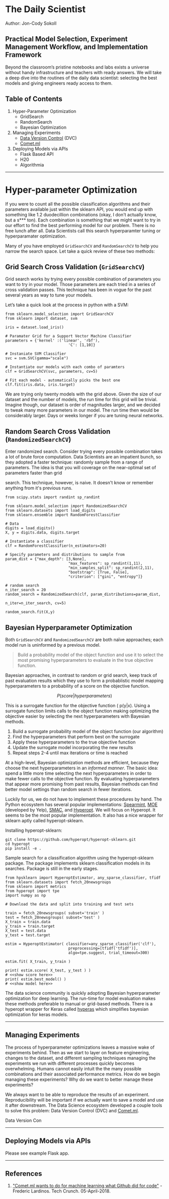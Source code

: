 # The Daily Scientist

Author: Jon-Cody Sokoll

## Practical Model Selection, Experiment Management Workflow, and Implementation Framework

Beyond the classroom’s pristine notebooks and labs exists a universe without handy infrastructure and teachers with ready answers. We will take a deep dive into the routines of the daily data scientist: selecting the best models and giving engineers ready access to them.

## Table of Contents

1. Hyper-Parameter Optimization
    - GridSearch
    - RandomSearch
    - Bayesian Optimization
2. Managing Experiments
    - [Data Version Control](https://dvc.org/) (DVC)
    - [Comet.ml](http://comet.ml)
3. Deploying Models via APIs
    - Flask Based API
    - H20
    - Algorithmia

---

# Hyper-parameter Optimization

If you were to count all the possible classification algorithms and their parameters available just within the sklearn API, you would end up with something like 1.2 duodecillion combinations (okay, I don't actually know, but a s*** ton). Each combination is something that we might want to try in our effort to find the best performing model for our problem. There is no free lunch after all. Data Scientists call this search hyperparamter tuning or hyperparamater optimization.

Many of you have employed `GridSearchCV` and `RandomSearchCV` to help you narrow the search space. Let take a quick review of these two methods:

## Grid Search Cross Validation (`GridSearchCV`)

Grid search works by trying every possible combination of parameters you want to try in your model. Those parameters are each tried in a series of cross validation passes. This technique has been in vogue for the past several years as way to tune your models.  

Let’s take a quick look at the process in python with a SVM:

    from sklearn.model_selection import GridSearchCV
    from sklearn import dataset, svm

    iris = dataset.load_iris()

    # Paramater Grid for a Support Vector Machine Classifier
    parameters = {'kernel' :('linear', 'rbf'),
    							'C': [1,10]}

    # Instaniate SVM Classifier
    svc = svm.SVC(gamma="scale")

    # Instantiate our models with each combo of paramters
    clf = GridSearchCV(svc, parameters, cv=5)

    # Fit each model - automatically picks the best one
    clf.fit(iris.data, iris.target)

We are trying only twenty models with the grid above. Given the size of our dataset and the number of models, the run time for this grid will be trivial. Imagine though, our dataset is order of magnitudes larger, and we decided to tweak many more parameters in our model. The run time then would be considerably larger. Days or weeks longer if you are tuning neural networks.

## Random Search Cross Validation (`RandomizedSearchCV`)

Enter randomized search. Consider trying every possible combination takes a lot of brute force computation. Data Scientists are an impatient bunch, so they adopted a faster technique: randomly sample from a range of parameters. The idea is that you will coverage on the near-optimal set of parameters faster than grid

search. This technique, however, is naive. It doesn't know or remember anything from it's previous runs.

    from scipy.stats import randint sp_randint

    from sklearn.model_selection import RandomizedSearchCV
    from sklearn.datasets import load_digits
    from sklearn.ensemble import RandomForestClassifier

    # Data
    digits = load_digits()
    X, y = digits.data, digits.target

    # Instantiate a classifier
    clf = RandomForestClassifier(n_estimators=20)

    # Specify parameters and distributions to sample from
    param_dist = {"max_depth": [3,None],
    							"max_features": sp_randint(1,11),
    							"min_samples_split": sp_randint(2,11),
    							"bootstrap": [True, False],
    							"criterion": ["gini", "entropy"]}

    # random search
    n_iter_search = 20
    random_search = RandomizedSearch(clf, param_distributions=param_dist,
    																n_iter=n_iter_search, cv=5)

    random_search.fit(X,y)

## Bayesian Hyperparameter Optimization

Both `GridSearchCV` and `RandomizedSearchCV` are both naïve approaches; each model run is uninformed by a previous model.

> Build a probability model of the object function and use it to select the most promising hyperparameters to evaluate in the true objective function.

Bayesian approaches, in contrast to random or grid search, keep track of past evaluation results which they use to form a probablistic model mapping hyperparameters to a probability of a score on the objective function.

$$P(score | hyperparameters)$$

This is a surrogate function for the objective function ( p(y|x). Using a surrogate function limits calls to the object function making optimizing the objective easier by selecting the next hyperparameters with Bayesian methods.

1. Build a surrogate probability model of the object function (our algorithm)
2. Find the hyperparameters that perform best on the surrogate
3. Apply these hyperparameters to the true objective function
4. Update the surrogate model incorporating the new results
5. Repeat steps 2-4 until max iterations or time is reached

At a high-level, Bayesian optimization methods are efficient, because they choose the next hyperparameters in an *informed manner*. The basic idea: spend a little more time selecting the next hyperparameters in order to make fewer calls to the objective function. By evaluating hyperparameters that appear more promising from past results, Bayesian methods can find better model settings than random search in fewer iterations.

Luckily for us, we do not have to implement these procedures by hand. The Python ecosystem has several popular implementations: [Spearmint](https://github.com/HIPS/Spearmint), [MOE](https://github.com/Yelp/MOE) (developed by Yelp), [SMAC](https://github.com/automl/SMAC3), and [Hyperopt](https://github.com/hyperopt/hyperopt). We will focus on Hyperopt. It seems to be the most popular implementation. It also has a nice wrapper for sklearn aptly called hyperopt-sklearn.

Installing hyperopt-sklearn:

    git clone https://github.com/hyperopt/hyperopt-sklearn.git
    cd hyperopt
    pip install -e .

Sample search for a classification algorithm using the hyperopt-sklearn package. The package implements sklearn classification models in its searches. Package is still in the early stages.

    from hpsklearn import HyperoptEstimator, any_sparse_classifier, tfidf
    from sklearn.datasets import fetch_20newsgroups
    from sklearn import metrics
    from hyperopt import tpe
    import numpy as np

    # Download the data and split into training and test sets

    train = fetch_20newsgroups( subset='train' )
    test = fetch_20newsgroups( subset='test' )
    X_train = train.data
    y_train = train.target
    X_test = test.data
    y_test = test.target

    estim = HyperoptEstimator( classifier=any_sparse_classifier('clf'),
                                preprocessing=[tfidf('tfidf')],
                                algo=tpe.suggest, trial_timeout=300)

    estim.fit( X_train, y_train )

    print( estim.score( X_test, y_test ) )
    # <<show score here>>
    print( estim.best_model() )
    # <<show model here>>

The data science community is quickly adopting Bayesian hyperparameter optimization for deep learning. The run-time for model evaluation makes these methods preferable to manual or grid-based methods. There is a hyperopt wrapper for Keras called [hyperas](https://github.com/maxpumperla/hyperas) which simplifies bayesian optimization for keras models.

---

## Managing Experiments

The process of hyperparameter optimizations leaves a massive wake of experiments behind. Then as we start to layer on feature engineering, changes to the dataset, and different sampling techniques managing the experiments we run with different processes quickly becomes overwhelming. Humans cannot easily intuit the the many possible combinations and their associated performance metrics. How do we begin managing these experiments? Why do we want to better manage these experiments?

We always want to be able to reproduce the results of an experiment. Reproducibility will be important if we actually want to save a model and use it after downstream. The Data Science ecosystem developed a couple tools to solve this problem: Data Version Control (DVC) and [Comet.ml](http://comet.ml).

Data Version Con

---

## Deploying Models via APIs

Please see example Flask app.

---

## References

1. ["Comet.ml wants to do for machine learning what Github did for code"](https://techcrunch.com/2018/04/05/cometml-wants-to-do-for-machine-learning-what-github-did-for-code/) - Frederic Lardinos. Tech Crunch. 05-April-2018.

